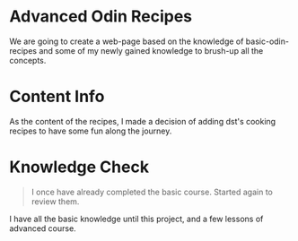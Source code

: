 # Advanced Odin Recipes

We are going to create a web-page based on the knowledge of basic-odin-recipes and some of my newly gained knowledge to brush-up all the concepts.

# Content Info

As the content of the recipes, I made a decision of adding dst's cooking recipes to have some fun along the journey.

# Knowledge Check

> I once have already completed the basic course. Started again to review them.

I have all the basic knowledge until this project, and a few lessons of advanced course.